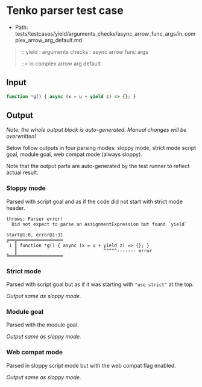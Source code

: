 # Tenko parser test case

- Path: tests/testcases/yield/arguments_checks/async_arrow_func_args/in_complex_arrow_arg_default.md

> :: yield : arguments checks : async arrow func args
>
> ::> in complex arrow arg default

## Input


`````js
function *g() { async (x = u + yield z) => {}; }
`````

## Output

_Note: the whole output block is auto-generated. Manual changes will be overwritten!_

Below follow outputs in four parsing modes: sloppy mode, strict mode script goal, module goal, web compat mode (always sloppy).

Note that the output parts are auto-generated by the test runner to reflect actual result.

### Sloppy mode

Parsed with script goal and as if the code did not start with strict mode header.

`````
throws: Parser error!
  Did not expect to parse an AssignmentExpression but found `yield`

start@1:0, error@1:31
╔══╦═════════════════
 1 ║ function *g() { async (x = u + yield z) => {}; }
   ║                                ^^^^^------- error
╚══╩═════════════════

`````

### Strict mode

Parsed with script goal but as if it was starting with `"use strict"` at the top.

_Output same as sloppy mode._

### Module goal

Parsed with the module goal.

_Output same as sloppy mode._

### Web compat mode

Parsed in sloppy script mode but with the web compat flag enabled.

_Output same as sloppy mode._
